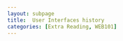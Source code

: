 ```yaml
---
layout: subpage
title:  User Interfaces history
categories: [Extra Reading, WEB101]
---
```

      
<!-- timeline stylesheet -->
<link rel="stylesheet" href="timeline.css" />
        
<!-- Google Fonts -->
 <link rel="stylesheet" href="http://fonts.googleapis.com/css?family=Dancing+Script|Antic+Slab" />
        
 <!--[if lt IE 9]>
  <script src="http://html5shiv.googlecode.com/svn/trunk/html5.js"></script>
 <![endif]-->
 <iframe width='100%' height='650' frameborder='0'>
<div id="timeline">
<!-- Timeline.js will genereate the markup here -->
</div></iframe>
        
  <!-- JavaScript includes - jQuery, turn.js and my init script.js -->
<script src="http://code.jquery.com/jquery-1.7.1.min.js"></script>
<script src="timeline-min.js"></script>
<script src="script.js"></script>
